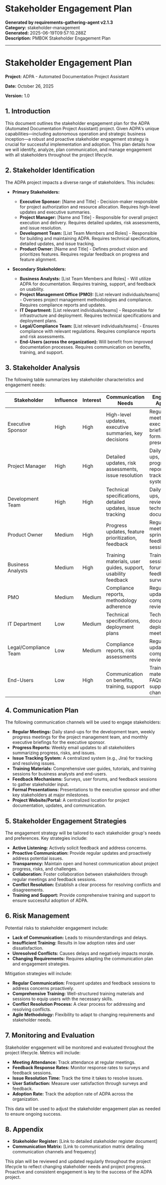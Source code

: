 # Stakeholder Engagement Plan

**Generated by requirements-gathering-agent v2.1.3**  
**Category:** stakeholder-management  
**Generated:** 2025-06-19T09:57:10.288Z  
**Description:** PMBOK Stakeholder Engagement Plan

---

# Stakeholder Engagement Plan

**Project:** ADPA - Automated Documentation Project Assistant

**Date:** October 26, 2025

**Version:** 1.0


## 1. Introduction

This document outlines the stakeholder engagement plan for the ADPA (Automated Documentation Project Assistant) project.  Given ADPA's unique capabilities—including autonomous operation and strategic business inception—a robust and proactive stakeholder engagement strategy is crucial for successful implementation and adoption. This plan details how we will identify, analyze, plan communication, and manage engagement with all stakeholders throughout the project lifecycle.


## 2. Stakeholder Identification

The ADPA project impacts a diverse range of stakeholders.  This includes:

* **Primary Stakeholders:**
    * **Executive Sponsor:**  [Name and Title] -  Decision-maker responsible for project authorization and resource allocation.  Requires high-level updates and executive summaries.
    * **Project Manager:** [Name and Title] - Responsible for overall project execution and delivery. Requires detailed updates, risk assessments, and issue resolution.
    * **Development Team:**  [List Team Members and Roles] - Responsible for building and maintaining ADPA. Requires technical specifications, detailed updates, and issue tracking.
    * **Product Owner:** [Name and Title] - Defines product vision and prioritizes features. Requires regular feedback on progress and feature alignment.

* **Secondary Stakeholders:**
    * **Business Analysts:** [List Team Members and Roles] -  Will utilize ADPA for documentation. Requires training, support, and feedback on usability.
    * **Project Management Office (PMO):** [List relevant individuals/teams] -  Oversees project management methodologies and compliance. Requires compliance reports and updates.
    * **IT Department:** [List relevant individuals/teams] -  Responsible for infrastructure and deployment. Requires technical specifications and deployment plans.
    * **Legal/Compliance Team:** [List relevant individuals/teams] - Ensures compliance with relevant regulations. Requires compliance reports and risk assessments.
    * **End-Users (across the organization):**  Will benefit from improved documentation processes. Requires communication on benefits, training, and support.


## 3. Stakeholder Analysis

The following table summarizes key stakeholder characteristics and engagement needs:

| Stakeholder          | Influence | Interest | Communication Needs                                       | Engagement Approach                                         |
|----------------------|------------|----------|-----------------------------------------------------------|-------------------------------------------------------------|
| Executive Sponsor     | High       | High      | High-level updates, executive summaries, key decisions    | Regular meetings, executive briefings, formal presentations |
| Project Manager       | High       | High      | Detailed updates, risk assessments, issue resolution       | Daily stand-ups, weekly progress reports, issue tracking system |
| Development Team      | High       | High      | Technical specifications, detailed updates, issue tracking | Daily stand-ups, code reviews, technical documentation        |
| Product Owner         | Medium     | High      | Progress updates, feature prioritization, feedback        | Regular meetings, sprint reviews, feedback sessions           |
| Business Analysts     | Medium     | High      | Training materials, user guides, support, usability feedback | Training sessions, user forums, feedback surveys             |
| PMO                   | Medium     | Medium    | Compliance reports, methodology adherence                 | Regular updates, compliance reviews                           |
| IT Department         | Low        | Medium    | Technical specifications, deployment plans                 | Technical documentation, deployment meetings                  |
| Legal/Compliance Team | Low        | Medium    | Compliance reports, risk assessments                       | Regular updates, compliance reviews                           |
| End-Users             | Low        | High      | Communication on benefits, training, support              | Training materials, FAQs, user support channels              |


## 4. Communication Plan

The following communication channels will be used to engage stakeholders:

* **Regular Meetings:**  Daily stand-ups for the development team, weekly progress meetings for the project management team, and monthly executive briefings for the executive sponsor.
* **Progress Reports:** Weekly email updates to all stakeholders summarizing progress, risks, and issues.
* **Issue Tracking System:**  A centralized system (e.g., Jira) for tracking and resolving issues.
* **Training Materials:**  Comprehensive user guides, tutorials, and training sessions for business analysts and end-users.
* **Feedback Mechanisms:**  Surveys, user forums, and feedback sessions to gather stakeholder input.
* **Formal Presentations:**  Presentations to the executive sponsor and other key stakeholders at major milestones.
* **Project Website/Portal:** A centralized location for project documentation, updates, and communication.


## 5. Stakeholder Engagement Strategies

The engagement strategy will be tailored to each stakeholder group's needs and preferences.  Key strategies include:

* **Active Listening:**  Actively solicit feedback and address concerns.
* **Proactive Communication:**  Provide regular updates and proactively address potential issues.
* **Transparency:**  Maintain open and honest communication about project progress, risks, and challenges.
* **Collaboration:**  Foster collaboration between stakeholders through regular meetings and feedback sessions.
* **Conflict Resolution:**  Establish a clear process for resolving conflicts and disagreements.
* **Training and Support:**  Provide comprehensive training and support to ensure successful adoption of ADPA.


## 6. Risk Management

Potential risks to stakeholder engagement include:

* **Lack of Communication:**  Leads to misunderstandings and delays.
* **Insufficient Training:**  Results in low adoption rates and user dissatisfaction.
* **Unresolved Conflicts:**  Causes delays and negatively impacts morale.
* **Changing Requirements:**  Requires adapting the communication plan and engagement strategies.


Mitigation strategies will include:

* **Regular Communication:**  Frequent updates and feedback sessions to address concerns proactively.
* **Comprehensive Training:**  Well-structured training materials and sessions to equip users with the necessary skills.
* **Conflict Resolution Process:**  A clear process for addressing and resolving conflicts.
* **Agile Methodology:**  Flexibility to adapt to changing requirements and stakeholder needs.


## 7. Monitoring and Evaluation

Stakeholder engagement will be monitored and evaluated throughout the project lifecycle.  Metrics will include:

* **Meeting Attendance:**  Track attendance at regular meetings.
* **Feedback Response Rates:**  Monitor response rates to surveys and feedback sessions.
* **Issue Resolution Time:**  Track the time it takes to resolve issues.
* **User Satisfaction:**  Measure user satisfaction through surveys and feedback.
* **Adoption Rate:**  Track the adoption rate of ADPA across the organization.

This data will be used to adjust the stakeholder engagement plan as needed to ensure ongoing success.


## 8. Appendix

* **Stakeholder Register:**  [Link to detailed stakeholder register document]
* **Communication Matrix:** [Link to communication matrix detailing communication channels and frequency]


This plan will be reviewed and updated regularly throughout the project lifecycle to reflect changing stakeholder needs and project progress.  Proactive and consistent engagement is key to the success of the ADPA project.
